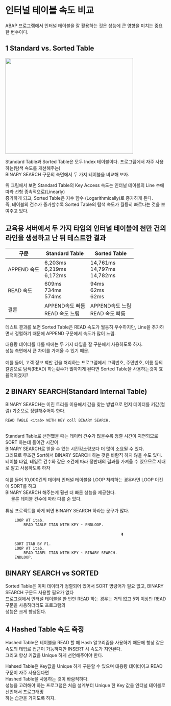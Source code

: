 # 인터널 테이블 속도 비교
ABAP 프로그램에서 인터널 테이블을 잘 활용하는 것은 성능에 큰 영향을 미치는 중요한 변수이다.

## **1 Standard vs. Sorted Table**

<img src="https://help.sap.com/doc/saphelp_nw73ehp1/7.31.19/en-US/fc/eb366d358411d1829f0000e829fbfe/loioff8de3281b4f49e3a45a47e9e40e1985_LowRes.png" width = "400" height="300">

Standard Table과 Sorted Table은 모두 Index 테이블이다.
프로그램에서 자주 사용하는(탐색 속도를 개선해주는) <br>
BINARY SEARCH 구문의 측면에서 두 가지 테이블을 비교해 보자.

위 그림에서 보면 Standard Table의 Key Access 속도는 인터널 테이블의 Line 수에 따라 선형 종속적으로(Linearly) <br>
증가하게 되고, Sorted Table은 지수 함수 (Logarithmically)로 증가하게 된다. <br>
즉, 테이블의 건수가 증가할수록 Sorted Table의 탐색 속도가 월등히 빠르다는 것을 보여주고 있다. <br>

## 교육용 서버에서 두 가지 타입의 인터널 테이블에 천만 건의 라인을 생성하고 난 뒤 테스트한 결과

|구문|Standard Table|Sorted Table|
|------|---|---|
|APPEND 속도|6,203ms<br>6,219ms<br>6,172ms|14,761ms<br>14,797ms<br>14,782ms|
|READ 속도|609ms<br>734ms<br>574ms<br>|94ms<br>62ms<br>62ms|
|결론|APPEND속도 빠름<br>READ 속도 느림<br>|APPEND속도 느림<br> READ 속도 빠름|

테스트 결과를 보면 Sorted Table은 READ 속도가 월등히 우수하지만, Line을 추가하면서 정렬하기 때문에 APPEND 구문에서 속도가 많이 느림.

대용량 데이터를 다룰 때에는 두 가지 타입을 잘 구분해서 사용하도록 하자.<br>
성능 측면에서 큰 차이를 가져올 수 있기 때문.<br><br>
예를 들어, 고객 정보 백만 건을 처리하는 프로그램에서 고객번호, 주민번호, 이름 등의 칼럼으로 탐색(READ) 
하는횟수가 많아지게 된다면 Sorted Table을 사용하는것이 효율적이겠지?

## 2 BINARY SEARCH(Standard Internal Table)

BINARY SEARCH는 이진 트리를 이용해서 값을 찾는 방법으로 먼저 데이터를 키값(컬럼) 기준으로 정렬해주어야 한다.
```ABAP
READ TABLE <itab> WITH KEY coll BINARY SEARCH.
```
<br>
Standard Table로 선언했을 때는 데이터 건수가 많을수록 정렬 시간이 지연되므로 SORT 하는데 들어간 시간이 <br>
BINARY SEARCH로 얻을 수 있는 시간감소량보다 더 많이 소요될 수 있다. <br>
그러므로 무조건 Sort해서 BINARY SEARCH 하는 것은 바람직 하지 않을 수도 있다.<br>
테이블 타입, 테입르 건수와 같은 조건에 따라 정반대의 결과를 가져올 수 있으므로 제대로 알고 사용하도록 하자
<br><br>
예를 들어 10,000건의 데이터 인터널 테이블을 LOOP 처리하는 경우라면 LOOP 이전에 SORT를 하고 <br>
BINARY SEARCH 해주는게 훨씬 더 빠른 성능을 제공한다.<br>
&emsp; 물론 테이블 건수에 따라 다를 순 있다.<br><br>
튜닝 프로젝트를 하게 되면 BINARY SEARCH 하라는 문구가 많다.<br>

```ABAP
    LOOP AT itab.
        READ TABLE ITAB WITH KEY ~ ENDLOOP.
```
&emsp;&emsp;&emsp;&emsp;&emsp;&emsp;&emsp;&emsp;&emsp;&emsp;&emsp;&emsp;&emsp;&emsp;&emsp;&emsp;&emsp;&emsp;&emsp;&emsp;&emsp;&emsp;&emsp;&emsp;&emsp;&emsp;⏬

```ABAP
    SORT ITAB BY F1.
    LOOP AT itab.
        READ TABEL ITAB WITH KEY ~ BINARY SEARCH.
    ENDLOOP.    
```

## BINARY SEARCH vs SORTED
Sorted Table은 이미 데이터가 정렬되어 있어서 SORT 명령어가 필요 없고, BINARY SEARCH 구문도 사용할 필요가 없다<br>
프로그램에서 인터널 테이블을 한 번만 READ 하는 경우는 거의 없고 5회 이상만 READ 구문을 사용하더라도 프로그램의<br>
성능은 크게 향상된다.

## 4 Hashed Table 속도 측정
Hashed Table은 테이블을 READ 할 때 Hash 알고리즘을 사용하기 때문에 항상 같은 속도의 테입르 접근이 가능하지만 INSERT 시 속도가 지연된다.<br>
그리고 항상 키값을 Unique 하게 선언해주어야 한다.

Hahsed Table은 Key값을 Unique 하게 구분할 수 있으며 대용량 데이터이고 READ 구문이 자주 사용된다면 <br>
Hashed Table을 사용하는 것이 바람직하다. <br>
성능을 고려해야 하는 프로그램은 처음 설계부터 Unique 한 Key 값을 인터널 테이블로 선언해서 프로그래밍<br> 하는 습관을 가지도록 하자.
